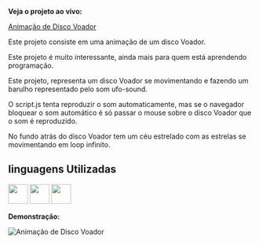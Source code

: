 **Veja o projeto ao vivo:**

[Animação de Disco Voador](https://ninja1375.github.io/Anima-o-de-Disco-Voador-/)


Este projeto consiste em uma animação de um disco Voador.

Este projeto é muito interessante, ainda mais para quem está aprendendo programação.

Este projeto, representa um disco Voador se movimentando e fazendo um barulho representado pelo som ufo-sound.

O script.js tenta reproduzir o som automaticamente, mas se o navegador bloquear o som automático é  só passar o mouse sobre o disco Voador que o som é  reproduzido.

No fundo atrás do disco Voador tem um  céu estrelado com as estrelas se movimentando em loop infinito.

## linguagens Utilizadas ##

<a href="https://programartudo.blogspot.com/2024/11/html-tudo-o-que-precisa-para-comecar.html" target="_blank"><img loading="lazy" src="https://cdn.jsdelivr.net/gh/devicons/devicon/icons/html5/html5-original.svg" width="40" height="40"/></a> <a href="https://programartudo.blogspot.com/2024/11/css-como-dar-estilo-ao-teu-website.html" target="_blank"><img loading="lazy" src="https://cdn.jsdelivr.net/gh/devicons/devicon/icons/css3/css3-original.svg" width="40" height="40"/></a> <a href="https://programartudo.blogspot.com/2024/11/javascript-linguagem-dinamica-da-web.html" target="_blank"><img loading="lazy" src="https://cdn.jsdelivr.net/gh/devicons/devicon/icons/javascript/javascript-original.svg" width="40" height="40"/></a>

**Demonstração:**

![Animação de Disco Voador](https://github.com/user-attachments/assets/ae12fb77-bc22-4f50-ace8-b6dd4e450684)

